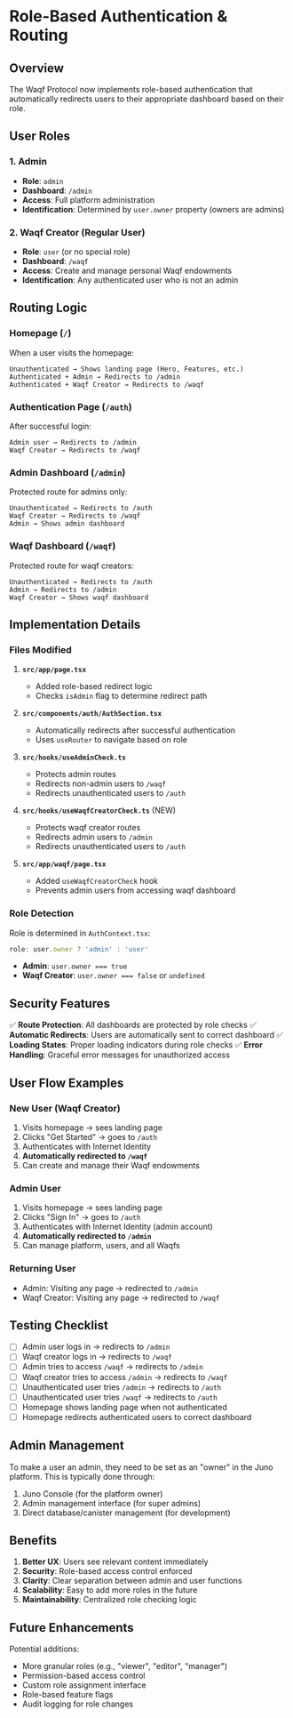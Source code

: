 # Role-Based Authentication & Routing

## Overview
The Waqf Protocol now implements role-based authentication that automatically redirects users to their appropriate dashboard based on their role.

## User Roles

### 1. **Admin**
- **Role**: `admin`
- **Dashboard**: `/admin`
- **Access**: Full platform administration
- **Identification**: Determined by `user.owner` property (owners are admins)

### 2. **Waqf Creator** (Regular User)
- **Role**: `user` (or no special role)
- **Dashboard**: `/waqf`
- **Access**: Create and manage personal Waqf endowments
- **Identification**: Any authenticated user who is not an admin

## Routing Logic

### Homepage (`/`)
When a user visits the homepage:
```
Unauthenticated → Shows landing page (Hero, Features, etc.)
Authenticated + Admin → Redirects to /admin
Authenticated + Waqf Creator → Redirects to /waqf
```

### Authentication Page (`/auth`)
After successful login:
```
Admin user → Redirects to /admin
Waqf Creator → Redirects to /waqf
```

### Admin Dashboard (`/admin`)
Protected route for admins only:
```
Unauthenticated → Redirects to /auth
Waqf Creator → Redirects to /waqf
Admin → Shows admin dashboard
```

### Waqf Dashboard (`/waqf`)
Protected route for waqf creators:
```
Unauthenticated → Redirects to /auth
Admin → Redirects to /admin
Waqf Creator → Shows waqf dashboard
```

## Implementation Details

### Files Modified

1. **`src/app/page.tsx`**
   - Added role-based redirect logic
   - Checks `isAdmin` flag to determine redirect path

2. **`src/components/auth/AuthSection.tsx`**
   - Automatically redirects after successful authentication
   - Uses `useRouter` to navigate based on role

3. **`src/hooks/useAdminCheck.ts`**
   - Protects admin routes
   - Redirects non-admin users to `/waqf`
   - Redirects unauthenticated users to `/auth`

4. **`src/hooks/useWaqfCreatorCheck.ts`** (NEW)
   - Protects waqf creator routes
   - Redirects admin users to `/admin`
   - Redirects unauthenticated users to `/auth`

5. **`src/app/waqf/page.tsx`**
   - Added `useWaqfCreatorCheck` hook
   - Prevents admin users from accessing waqf dashboard

### Role Detection

Role is determined in `AuthContext.tsx`:
```typescript
role: user.owner ? 'admin' : 'user'
```

- **Admin**: `user.owner === true`
- **Waqf Creator**: `user.owner === false` or `undefined`

## Security Features

✅ **Route Protection**: All dashboards are protected by role checks
✅ **Automatic Redirects**: Users are automatically sent to correct dashboard
✅ **Loading States**: Proper loading indicators during role checks
✅ **Error Handling**: Graceful error messages for unauthorized access

## User Flow Examples

### New User (Waqf Creator)
1. Visits homepage → sees landing page
2. Clicks "Get Started" → goes to `/auth`
3. Authenticates with Internet Identity
4. **Automatically redirected to `/waqf`**
5. Can create and manage their Waqf endowments

### Admin User
1. Visits homepage → sees landing page
2. Clicks "Sign In" → goes to `/auth`
3. Authenticates with Internet Identity (admin account)
4. **Automatically redirected to `/admin`**
5. Can manage platform, users, and all Waqfs

### Returning User
- Admin: Visiting any page → redirected to `/admin`
- Waqf Creator: Visiting any page → redirected to `/waqf`

## Testing Checklist

- [ ] Admin user logs in → redirects to `/admin`
- [ ] Waqf creator logs in → redirects to `/waqf`
- [ ] Admin tries to access `/waqf` → redirects to `/admin`
- [ ] Waqf creator tries to access `/admin` → redirects to `/waqf`
- [ ] Unauthenticated user tries `/admin` → redirects to `/auth`
- [ ] Unauthenticated user tries `/waqf` → redirects to `/auth`
- [ ] Homepage shows landing page when not authenticated
- [ ] Homepage redirects authenticated users to correct dashboard

## Admin Management

To make a user an admin, they need to be set as an "owner" in the Juno platform. This is typically done through:
1. Juno Console (for the platform owner)
2. Admin management interface (for super admins)
3. Direct database/canister management (for development)

## Benefits

1. **Better UX**: Users see relevant content immediately
2. **Security**: Role-based access control enforced
3. **Clarity**: Clear separation between admin and user functions
4. **Scalability**: Easy to add more roles in the future
5. **Maintainability**: Centralized role checking logic

## Future Enhancements

Potential additions:
- More granular roles (e.g., "viewer", "editor", "manager")
- Permission-based access control
- Custom role assignment interface
- Role-based feature flags
- Audit logging for role changes
